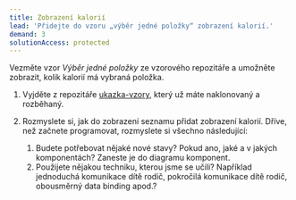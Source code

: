 ```yaml
---
title: Zobrazení kalorií
lead: 'Přidejte do vzoru „výběr jedné položky“ zobrazení kalorií.'
demand: 3
solutionAccess: protected
---
```


Vezměte vzor _Výběr jedné položky_ ze vzorového repozitáře a umožněte zobrazit, kolik kalorií má vybraná položka.

1.  Vyjděte z repozitáře [ukazka-vzory](https://github.com/Czechitas-podklady-WEB/ukazka-vzory), který už máte naklonovaný a rozběhaný.
1.  Rozmyslete si, jak do zobrazení seznamu přidat zobrazení kalorií. Dříve, než začnete programovat, rozmyslete si všechno následující:

    1. Budete potřebovat nějaké nové stavy? Pokud ano, jaké a v jakých komponentách? Zaneste je do diagramu komponent.
    1. Použijete nějakou techniku, kterou jsme se učili? Například jednoduchá komunikace dítě rodič, pokročilá komunikace dítě rodič, obousměrný data binding apod.?
